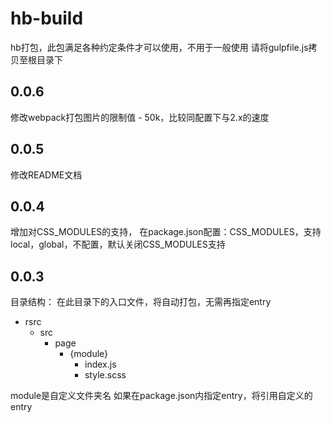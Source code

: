 # hb-build
hb打包，此包满足各种约定条件才可以使用，不用于一般使用
请将gulpfile.js拷贝至根目录下

## 0.0.6
修改webpack打包图片的限制值 - 50k，比较同配置下与2.x的速度

## 0.0.5
修改README文档

## 0.0.4
增加对CSS_MODULES的支持，
在package.json配置：CSS_MODULES，支持local，global，不配置，默认关闭CSS_MODULES支持

## 0.0.3
目录结构：
在此目录下的入口文件，将自动打包，无需再指定entry
- rsrc
  - src
    - page
      - {module}
        - index.js
        - style.scss

module是自定义文件夹名
如果在package.json内指定entry，将引用自定义的entry